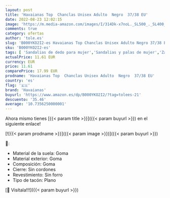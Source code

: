 ```yaml
---
layout: post
title: 'Havaianas Top  Chanclas Unisex Adulto  Negro  37/38 EU'
date: 2022-08-23 12:02:15
image: 'https://m.media-amazon.com/images/I/314Dk-x7noL._SL500_._SL400_.jpg'
comments: true
category: ofertas
author: 'tole.es'
slug: 'B000YKO2I2-es Havaianas Top Chanclas Unisex Adulto Negro 37/38 EU'
sku: 'B000YKO2I2-es'
tags: [ 'Sandalias de dedo para mujer','Sandalias y palas de mujer','Zapatos','Zapatos para mujer','Zapatos y complementos','chanclas','havaianas','🇪🇸', ]
actualPrice: 11.61 EUR
currency: EUR
price: 11.61
comparePrice: 17.99 EUR
prodname: 'Havaianas Top  Chanclas Unisex Adulto  Negro  37/38 EU'
country: 'es'
flag: '🇪🇸'
brand: 'Havaianas'
buyurl: 'https://www.amazon.es/dp/B000YKO2I2/?tag=tolees-21'
descuento: '35.46'
average: '10.7356250000001'
---
```


Ahora mismo tienes [{{< param title >}}]({{< param buyurl >}}) en el siguiente enlace!

[![{{< param prodname >}}]({{< param image >}})]({{< param buyurl >}})

🔎:

- Material de la suela: Goma
- Material exterior: Goma
- Composición: Goma
- Cierre: Sin cordones
- Revestimiento: Sin forro
- Tipo de tacón: Plano

[🛒 Visítala!!!]({{< param buyurl >}})
